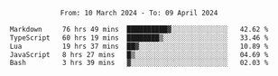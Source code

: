 <div align="center">
<p style="text-align: center;">
<!--START_SECTION:waka-->

```txt
From: 10 March 2024 - To: 09 April 2024

Markdown     76 hrs 49 mins  ██████████▓░░░░░░░░░░░░░░   42.62 %
TypeScript   60 hrs 19 mins  ████████▒░░░░░░░░░░░░░░░░   33.46 %
Lua          19 hrs 37 mins  ██▓░░░░░░░░░░░░░░░░░░░░░░   10.89 %
JavaScript   8 hrs 27 mins   █▒░░░░░░░░░░░░░░░░░░░░░░░   04.69 %
Bash         3 hrs 39 mins   ▓░░░░░░░░░░░░░░░░░░░░░░░░   02.03 %
```

<!--END_SECTION:waka-->
</p>
</div>
